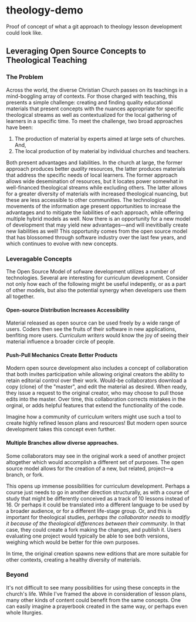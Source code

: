 # theology-demo
Proof of concept of what a git approach to theology lesson development could look like. 


## Leveraging Open Source Concepts to Theological Teaching

### The Problem

Across the world, the diverse Christian Church passes on its teachings in a mind-boggling array of contexts. For those charged with teaching, this presents a simple challenge: creating and finding quality educational materials that present concepts with the nuances appropriate for specific theological streams as well as contextualized for the local gathering of learners in a specific time. To meet the challenge, two broad approaches have been:

1. The production of material by experts aimed at large sets of churches. And,
2. The local production of by material by individual churches and teachers. 

Both present advantages and liabilities. In the church at large, the former approach produces better *quality* resources, the latter produces materials that address the specific needs of local learners. The former approach allows wide desemination of resources, but it locates power somewhat in well-financed theological streams while excluding others. The latter allows for a greater diversity of materials with increased theological nuancing, but these are less accessible to other communities. The technological movements of the information age present opportunities to increase the advantages and to mitigate the liabilities of each approach, while offering multiple hybrid models as well. Now there is an opportunity for a new model of development that may yield new advantages—and will inevitibally create new liabilities as well! This opportunity comes from the open source model that has blossomed through software industry over the last few years, and which continues to evolve with new concepts. 

### Leveragable Concepts

The Open Source Model of sofware development utilizes a number of technologies. Several are interesting for curriculum development. Consider not only how each of the following might be useful indepently, or as a part of other models, but also the potential synergy when developers use them all together. 

#### Open-source Distribution Increases Accessibility
Material released as open source can be used freely by a wide range of users. Coders then see the fruits of their software in new applications, benfiting more users. *Curriculum writers* would know the joy of seeing their material influence a broader circle of people. 

#### Push-Pull Mechanics Create Better Products
Modern open source development also includes a concept of collaboration that both invites participation while allowing original creators the ability to retain editorial control over their work. Would-be collaborators download a copy (clone) of the "master", and edit the material as desired. When ready, they issue a request to the original creator, who may choose to pull those edits into the master. Over time, this collaboration corrects mistakes in the orginal, or adds helpful features that extend the functionality of the code. 

Imagine how a community of curriculum writers might use such a tool to create highly refined lesson plans and resources! But modern open source development takes this concept even further. 

#### Multiple Branches allow diverse approaches.
Some collaborators may see in the original work a seed of another project altogether which would accomplish a different set of purposes. The open source model allows for the creation of a new, but related, project—a branch, or fork. 

This opens up immense possibilities for curriculum development. Perhaps a course just needs to go in another direction structurally, as with a course of study that might be differently conceived as a track of 10 lessons instead of 16. Or perhaps it could be translated into a different language to be used by a broader audience, or for a different life-stage group. Or, and this is important for theological studies, *perhaps the collaborator needs to modifiy it because of the theological differences between their community*. In that case, they could create a fork making the changes, and publish it. Users evaluating one project would typically be able to see both versions, weighing which would be better for thie own purposes.

In time, the original creation spawns new editions that are more suitable for other contexts, creating a healthy diversity of materials.

### Beyond

It's not difficult to see many possibilities for using these concepts in the church's life. While I've framed the above in consideration of lesson plans, many other kinds of content could benefit from the same concepts. One can easily imagine a prayerbook created in the same way, or perhaps even whole liturgies. 
